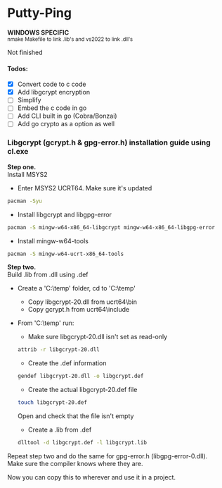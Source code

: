 # Putty-Ping

**WINDOWS SPECIFIC** <br />
<sub>nmake Makefile to link .lib's and vs2022 to link .dll's</sub>

Not finished

#### Todos: <br />
- [x] Convert code to c code <br />
- [x] Add libgcrypt encryption <br />
- [ ] Simplify <br />
- [ ] Embed the c code in go <br />
- [ ] Add CLI built in go (Cobra/Bonzai) <br />
- [ ] Add go crypto as a option as well <br />

### Libgcrypt (gcrypt.h & gpg-error.h) installation guide using cl.exe

**Step one.** <br />
Install MSYS2

* Enter MSYS2 UCRT64. Make sure it's updated <br />
``` bash
pacman -Syu
```
* Install libgcrypt and libgpg-error
``` bash
pacman -S mingw-w64-x86_64-libgcrypt mingw-w64-x86_64-libgpg-error
```
* Install mingw-w64-tools
``` bash
pacman -S mingw-w64-ucrt-x86_64-tools
```

**Step two.** <br />
Build .lib from .dll using .def

* Create a 'C:\temp' folder, cd to 'C:\temp'
  * Copy libgcrypt-20.dll from ucrt64\bin
  * Copy gcrypt.h from ucrt64\include
* From 'C:\temp' run:
  * Make sure libgcrypt-20.dll isn't set as read-only
  ``` bash
  attrib -r libgcrypt-20.dll
  ```
  * Create the .def information
  ``` bash
  gendef libgcrypt-20.dll -o libgcrypt.def
  ```
  * Create the actual libgcrypt-20.def file
  ``` bash
  touch libgcrypt-20.def
  ```
  Open and check that the file isn't empty
  
  * Create a .lib from .def
  ``` bash
  dlltool -d libgcrypt.def -l libgcrypt.lib
  ```

Repeat step two and do the same for gpg-error.h (libgpg-error-0.dll). <br />
Make sure the compiler knows where they are.

Now you can copy this to wherever and use it in a project.
